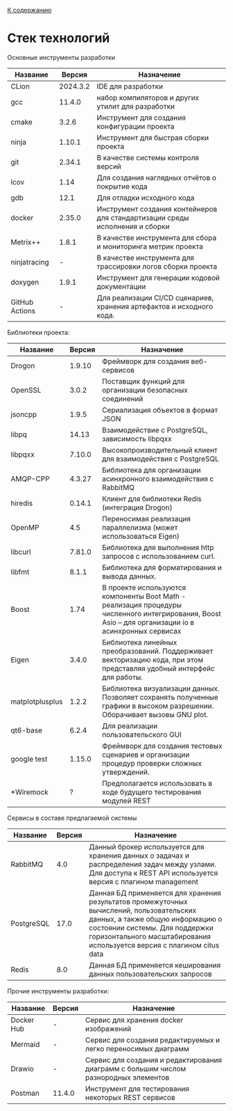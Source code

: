 [К содержанию](DocPage.md)

# Стек технологий

Основные инструменты разработки

| **Название**   | **Версия** | **Назначение**                                                               |
| -------------- | ---------- | ---------------------------------------------------------------------------- |
| CLion          | 2024.3.2   | IDE для разработки                                                           |
| gcc            | 11.4.0     | набор компиляторов и других утилит для разработки                            |
| cmake          | 3.2.6      | Инструмент для создания конфигурации проекта                                 |
| ninja          | 1.10.1     | Инструмент для быстрая сборки проекта                                        |
| git            | 2.34.1     | В качестве системы контроля версий                                           |
| lcov           | 1.14       | Для создания наглядных отчётов о покрытие кода                               |
| gdb            | 12.1       | Для отладки исходного кода                                                   |
| docker         | 2.35.0     | Инструмент создания контейнеров для стандартизации среды исполнения и сборки |
| Metrix++       | 1.8.1      | В качестве инструмента для сбора и мониторинга метрик проекта                |
| ninjatracing   | -          | В качестве инструмента для трассировки логов сборки проекта                  |
| doxygen        | 1.9.1      | Инструмент для генерации кодовой документации                                |
| GitHub Actions | -          | Для реализации СI/CD сценариев, хранения артефактов и исходного кода.        |

Библиотеки проекта:

| **Название**    | **Версия** | **Назначение**                                                                                                                                       |
| --------------- | ---------- | ---------------------------------------------------------------------------------------------------------------------------------------------------- |
| Drogon          | 1.9.10     | Фреймворк для создания веб-сервисов                                                                                                                  |
| OpenSSL         | 3.0.2      | Поставщик функций для организации безопасных соединений                                                                                              |
| jsoncpp         | 1.9.5      | Сериализация объектов в формат JSON                                                                                                                  |
| libpq           | 14.13      | Взаимодействие с PostgreSQL, зависимость libpqxx                                                                                                     |
| libpqxx         | 7.10.0     | Высокопроизводительный клиент для взаимодействия с PostgreSQL                                                                                        |
| AMQP-CPP        | 4.3.27     | Библиотека для организации асинхронного взаимодействия с RabbitMQ                                                                                    |
| hiredis         | 0.14.1     | Клиент для библиотеки Redis (интеграция Drogon)                                                                                                      |
| OpenMP          | 4.5        | Переносимая реализация параллелизма (может использоваться Eigen)                                                                                     |
| libcurl         | 7.81.0     | Библиотека для выполнения http запросов с использованием curl.                                                                                       |
| libfmt          | 8.1.1      | Библиотека для форматирования и вывода данных.                                                                                                       |
| Boost           | 1.74       | В проекте используются компоненты Boot Math - реализация процедуры численного интегрирования, Boost Asio – для организации io в асинхронных сервисах |
| Eigen           | 3.4.0      | Библиотека линейных преобразований. Поддерживает векторизацию кода, при этом представляя удобный интерфейс для работы.                               |
| matplotplusplus | 1.2.2      | Библиотека визуализации данных. Позволяет сохранять полученные графики в высоком разрешении. Оборачивает вызовы GNU plot.                            |
| qt6-base        | 6.2.4      | Для реализации пользовательского GUI                                                                                                                 |
| google test     | 1.15.0     | Фреймворк для создания тестовых сценариев и организации процедур проверки сложных утверждений.                                                       |
| *Wiremock       | ?          | Предполагается использовать в ходе будущего тестирования модулей REST                                                                                |

Сервисы в составе предлагаемой системы

|**Название**|**Версия**|**Назначение**|
|---|---|---|
|RabbitMQ|4.0|Данный брокер используется для хранения данных о задачах и распределения задач между узлами. Для доступа к REST API используется версия с плагином management|
|PostgreSQL|17.0|Данная БД применяется для хранения результатов промежуточных вычислений, пользовательских данных, а также общую информацию о состоянии системы. Для поддержки горизонтального масштабирования используется версия с плагином citus data|
|Redis|8.0|Данная БД применяется кеширования данных пользовательских запросов|

Прочие инструменты разработки:

|**Название**|**Версия**|**Назначение**|
|---|---|---|
|Docker Hub|-|Сервис для хранения docker изображений|
|Mermaid|-|Сервис для создания редактируемых и легко переносимых диаграмм|
|Drawio|-|Сервис для создания и редактирования диаграмм с большим числом разнородных элементов|
|Postman|11.4.0|Инструмент для тестирования некоторых REST сервисов|
